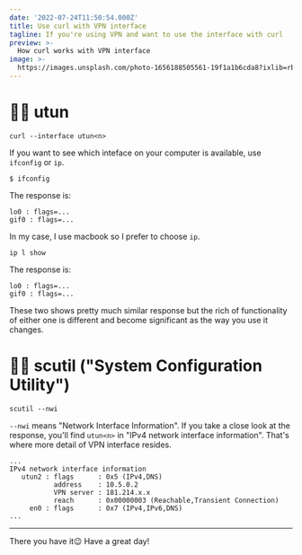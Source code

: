 ```yaml
---
date: '2022-07-24T11:50:54.000Z'
title: Use curl with VPN interface
tagline: If you're using VPN and want to use the interface with curl
preview: >-
  How curl works with VPN interface  
image: >-
  https://images.unsplash.com/photo-1656188505561-19f1a1b6cda8?ixlib=rb-1.2.1&ixid=MnwxMjA3fDB8MHxwaG90by1wYWdlfHx8fGVufDB8fHx8&auto=format&fit=crop&w=1632&q=80
---
```


# :weight_lifting_man: utun

```
curl --interface utun<n>
```

If you want to see which inteface on your computer is available, use `ifconfig` or `ip`. 
```
$ ifconfig
```
The response is:
```
lo0 : flags=...
gif0 : flags=...
```

In my case, I use macbook so I prefer to choose `ip`.
```
ip l show
```
The response is:
```
lo0 : flags=...
gif0 : flags=...
```

These two shows pretty much similar response but the rich of functionality of either one is different and become significant as the way you use it changes.  

# :woman_cartwheeling: scutil ("System Configuration Utility")

```
scutil --nwi 
```
`--nwi` means "Network Interface Information". If you take a close look at the response, you'll find `utun<n>` in "IPv4 network interface information". That's where more detail of VPN interface resides. 
```
...
IPv4 network interface information
   utun2 : flags      : 0x5 (IPv4,DNS)
           address    : 10.5.0.2
           VPN server : 181.214.x.x
           reach      : 0x00000003 (Reachable,Transient Connection)
     en0 : flags      : 0x7 (IPv4,IPv6,DNS)
...
```

---

There you have it:wink: Have a great day!